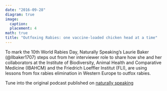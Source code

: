 ```yaml
---
date: "2016-09-28"
diagram: true
image:
  caption: 
  placement: 4
math: true
title: "Outfoxing Rabies: one vaccine-loaded chicken head at a time"
---
```


To mark the 10th World Rabies Day, Naturally Speaking’s Laurie Baker (@llbaker1707) steps out from her interviewer role to share how she and her collaborators at the Institute of Biodiversity, Animal Health and Comparative Medicine (IBAHCM) and the Friedrich Loeffler Institut (FLI), are using lessons from fox rabies elimination in Western Europe to outfox rabies. 


Tune into the original podcast published on [naturally speaking](https://naturallyspeaking.blog/2016/09/28/outfoxing-rabies-one-vaccine-loaded-chicken-head-at-a-time/) 
